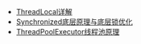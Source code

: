 
*  [ThreadLocal详解](ThreadLocal详解.md)
*  [Synchronized底层原理与底层锁优化](Synchronized底层原理与底层锁优化.md)
*  [ThreadPoolExecutor线程池原理](ThreadPoolExecutor线程池原理.md)